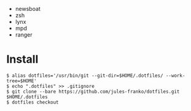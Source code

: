 - newsboat
- zsh
- lynx
- mpd
- ranger

# Install

```
$ alias dotfiles='/usr/bin/git --git-dir=$HOME/.dotfiles/ --work-tree=$HOME'
$ echo ".dotfiles" >> .gitignore
$ git clone --bare https://github.com/jules-franko/dotfiles.git $HOME/.dotfiles
$ dotfiles checkout
```
